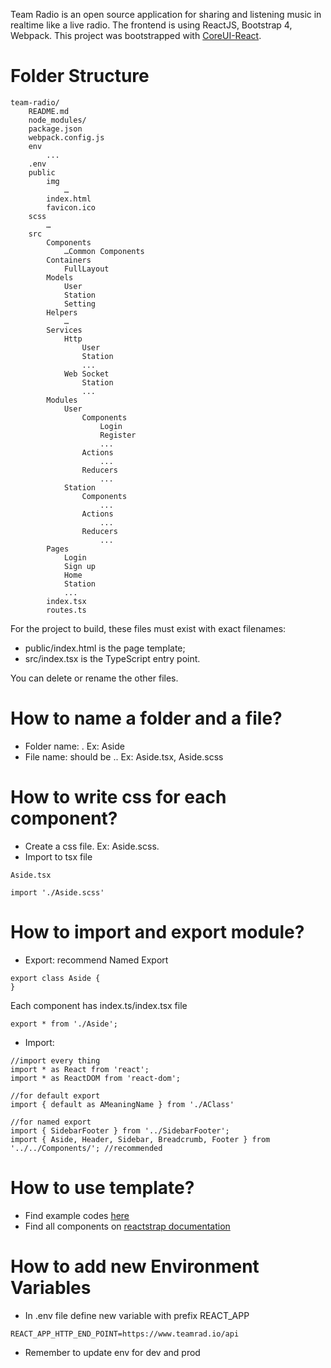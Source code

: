 Team Radio is an open source application for sharing and listening music in realtime like a live radio.
The frontend is using ReactJS, Bootstrap 4, Webpack.
This project was bootstrapped with [CoreUI-React](https://github.com/mrholek/CoreUI-React/tree/master/React_Starter).

# Folder Structure
```
team-radio/
    README.md
    node_modules/
    package.json
    webpack.config.js
    env
        ...
    .env
    public
        img
            …
        index.html
        favicon.ico
    scss
        …
    src
        Components
            …Common Components
        Containers
            FullLayout
        Models
            User
            Station
            Setting
        Helpers
            …
        Services
            Http
                User
                Station
                ...
            Web Socket
                Station
                ...
        Modules
            User
                Components
                    Login
                    Register
                    ...
                Actions
                    ...
                Reducers
                    ...
            Station
                Components
                    ...
                Actions
                    ...
                Reducers
                    ...
        Pages
            Login
            Sign up
            Home
            Station
            ...
        index.tsx
        routes.ts
```
For the project to build, these files must exist with exact filenames:
- public/index.html is the page template;
- src/index.tsx is the TypeScript entry point.

You can delete or rename the other files.

# How to name a folder and a file?
- Folder name: <component name>.
Ex: Aside
- File name: should be <component name>.<ext>.
Ex: Aside.tsx, Aside.scss

# How to write css for each component?
- Create a css file. Ex: Aside.scss.
- Import to tsx file
```
Aside.tsx

import './Aside.scss'
```

# How to import and export module?
- Export: recommend Named Export
```
export class Aside {
}
```
Each component has index.ts/index.tsx file
```
export * from './Aside';
```
- Import:
```
//import every thing
import * as React from 'react';
import * as ReactDOM from 'react-dom';

//for default export
import { default as AMeaningName } from './AClass'

//for named export
import { SidebarFooter } from '../SidebarFooter';
import { Aside, Header, Sidebar, Breadcrumb, Footer } from '../../Components/'; //recommended
```

# How to use template?
- Find example codes [here](https://github.com/mrholek/CoreUI-React/tree/master/React_Full_Project)
- Find all components on [reactstrap documentation](http://reactstrap.github.io/components/)

# How to add new Environment Variables
- In .env file define new variable with prefix REACT_APP
```
REACT_APP_HTTP_END_POINT=https://www.teamrad.io/api
```
- Remember to update env for dev and prod